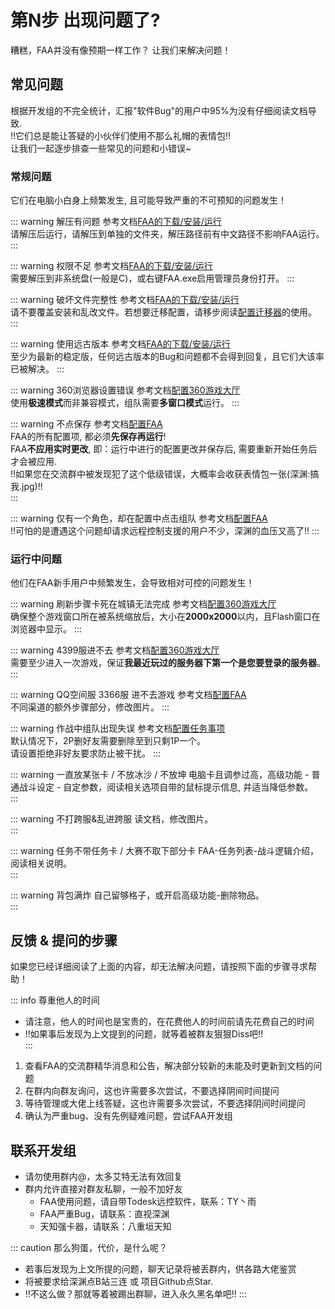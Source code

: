 # 第N步 出现问题了?

糟糕，FAA并没有像预期一样工作？
让我们来解决问题！

## 常见问题

根据开发组的不完全统计，汇报"软件Bug"的用户中95%为没有仔细阅读文档导致.  
!!它们总是能让答疑的小伙伴们使用不那么礼帽的表情包!!    
让我们一起逐步排查一些常见的问题和小错误~   

### 常规问题

它们在电脑小白身上频繁发生, 且可能导致严重的不可预知的问题发生！ 

::: warning 解压有问题
参考文档[FAA的下载/安装/运行](download.md)  
请解压后运行，请解压到单独的文件夹，解压路径前有中文路径不影响FAA运行。  
:::

::: warning 权限不足
参考文档[FAA的下载/安装/运行](download.md)  
需要解压到非系统盘(一般是C)，或右键FAA.exe启用管理员身份打开。
:::

::: warning 破坏文件完整性
参考文档[FAA的下载/安装/运行](download.md)  
请不要覆盖安装和乱改文件。若想要迁移配置，请移步阅读[配置迁移器]()的使用。
:::

::: warning 使用远古版本
参考文档[FAA的下载/安装/运行](download.md)  
至少为最新的稳定版，任何远古版本的Bug和问题都不会得到回复，且它们大该率已被解决。
:::

::: warning 360浏览器设置错误
参考文档[配置360游戏大厅](360.md)  
使用**极速模式**而非兼容模式，组队需要**多窗口模式**运行。
:::

::: warning 不点保存
参考文档[配置FAA](faa_settings.md)  
FAA的所有配置项, 都必须**先保存再运行**!  
FAA**不应用实时更改**, 即：运行中进行的配置更改并保存后, 需要重新开始任务后才会被应用.  
!!如果您在交流群中被发现犯了这个低级错误，大概率会收获表情包一张(深渊:搞我.jpg)!!  
:::

::: warning  仅有一个角色，却在配置中点击组队
参考文档[配置FAA](faa_settings.md)   
!!可怕的是遭遇这个问题却请求远程控制支援的用户不少，深渊的血压又高了!!
:::

### 运行中问题

他们在FAA新手用户中频繁发生，会导致相对可控的问题发生！

::: warning 刷新步骤卡死在城镇无法完成
参考文档[配置360游戏大厅](360.md)  
确保整个游戏窗口所在被系统缩放后，大小在**2000x2000**以内，且Flash窗口在浏览器中显示。
:::

::: warning 4399服进不去
参考文档[配置360游戏大厅](360.md)  
需要至少进入一次游戏，保证**我最近玩过的服务器下第一个是您要登录的服务器**。  
:::

::: warning QQ空间服 3366服 进不去游戏
参考文档[配置FAA](faa_settings.md)  
不同渠道的额外步骤部分，修改图片。 
:::

::: warning 作战中组队出现失误
参考文档[配置任务事项](task_settings.md)  
默认情况下，2P删好友需要删除至到只剩1P一个。  
请设置拒绝非好友要求防止被干扰。
:::

::: warning 一直放某张卡 / 不放冰沙 / 不放坤
电脑卡且调参过高，高级功能 - 普通战斗设定 - 自定参数，阅读相关选项自带的鼠标提示信息, 并适当降低参数。  
:::

::: warning 不打跨服&乱进跨服
读文档，修改图片。  
:::

::: warning 任务不带任务卡 / 大赛不取下部分卡
FAA-任务列表-战斗逻辑介绍，阅读相关说明。  
:::

::: warning 背包满炸
自己留够格子，或开启高级功能-删除物品。  
:::


## 反馈 & 提问的步骤

如果您已经详细阅读了上面的内容，却无法解决问题，请按照下面的步骤寻求帮助！  

::: info 尊重他人的时间
* 请注意，他人的时间也是宝贵的，在花费他人的时间前请先花费自己的时间
* !!如果事后发现为上文提到的问题，就等着被群友狠狠Diss吧!!  
:::

1. 查看FAA的交流群精华消息和公告，解决部分较新的未能及时更新到文档的问题   
2. 在群内向群友询问，这也许需要多次尝试，不要选择阴间时间提问     
3. 等待管理或大佬上线答疑，这也许需要多次尝试，不要选择阴间时间提问  
4. 确认为严重bug、没有先例疑难问题，尝试FAA开发组  

## 联系开发组

- 请勿使用群内@，太多艾特无法有效回复
- 群内允许直接对群友私聊，一般不加好友
    - FAA使用问题，请自带Todesk远控软件，联系：TY丶雨
    - FAA严重Bug，请联系：直视深渊
    - 天知强卡器，请联系：八重垣天知

::: caution 那么狗蛋，代价，是什么呢？
* 若事后发现为上文所提的问题，聊天记录将被丢群内，供各路大佬鉴赏
* 将被要求给深渊点B站三连 或 项目Github点Star.
* !!不这么做？那就等着被踢出群聊，进入永久黑名单吧!!
:::